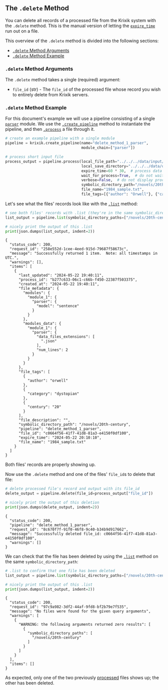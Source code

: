 ## The `.delete` Method

You can delete all records of a processed file from the Krixik system with the `.delete` method. This is the manual version of letting the [`expire_time`](../parameters_processing_files_through_pipelines/process_method.md#core-.process-method-arguments) run out on a file.

This overview of the `.delete` method is divided into the following sections:

- [`.delete` Method Arguments](#.delete-method-arguments)
- [`.delete` Method Example](#.delete-method-example)

### `.delete` Method Arguments

The `.delete` method takes a single (required) argument:

- `file_id` (str) - The `file_id` of the processed file whose record you wish to entirely delete from Krixik servers.

### `.delete` Method Example

For this document's example we will use a pipeline consisting of a single [`parser`](../../modules/support_function_modules/parser_module.md) module.  We use the [`.create_pipeline`](../pipeline_creation/create_pipeline.md) method to instantiate the pipeline, and then [`.process`](../parameters_processing_files_through_pipelines/process_method.md) a file through it.


```python
# create an example pipeline with a single module
pipeline = krixik.create_pipeline(name="delete_method_1_parser",
                                  module_chain=["parser"])

# process short input file
process_output = pipeline.process(local_file_path="../../../data/input/1984_very_short.txt", # the initial local filepath where the input JSON file is stored
                                  local_save_directory="../../../data/output",  # the local directory that the output file will be saved to
                                  expire_time=60 * 30,  # process data will be deleted from the Krixik system in 30 minutes
                                  wait_for_process=True,  # do not wait for process to complete before returning IDE control to user
                                  verbose=False,  # do not display process update printouts upon running code
                                  symbolic_directory_path="/novels/20th-century",
                                  file_name="1984_sample.txt",
                                  file_tags=[{"author": "Orwell"}, {"category": "dystopian"}, {"century": "20"}])
```

Let's see what the files' records look like with the [`.list`](list_method.md) method:


```python
# see both files' records with .list (they're in the same symbolic_directory_path)
list_output = pipeline.list(symbolic_directory_paths=["/novels/20th-century"])

# nicely print the output of this .list
print(json.dumps(list_output, indent=2))
```

    {
      "status_code": 200,
      "request_id": "258e552d-1cee-4eed-915d-79687f58673c",
      "message": "Successfully returned 1 item.  Note: all timestamps in UTC.",
      "warnings": [],
      "items": [
        {
          "last_updated": "2024-05-22 19:40:11",
          "process_id": "b277c633-06c1-c66b-f450-22387f503375",
          "created_at": "2024-05-22 19:40:11",
          "file_metadata": {
            "modules": {
              "module_1": {
                "parser": {
                  "model": "sentence"
                }
              }
            },
            "modules_data": {
              "module_1": {
                "parser": {
                  "data_files_extensions": [
                    ".json"
                  ],
                  "num_lines": 2
                }
              }
            }
          },
          "file_tags": [
            {
              "author": "orwell"
            },
            {
              "category": "dystopian"
            },
            {
              "century": "20"
            }
          ],
          "file_description": "",
          "symbolic_directory_path": "/novels/20th-century",
          "pipeline": "delete_method_1_parser",
          "file_id": "c0664f56-41f7-41d8-81a3-e4150f0df100",
          "expire_time": "2024-05-22 20:10:10",
          "file_name": "1984_sample.txt"
        }
      ]
    }


Both files' records are properly showing up.

Now use the `.delete` method and one of the files' `file_id`s to delete that file:


```python
# delete processed file's record and output with its file_id
delete_output = pipeline.delete(file_id=process_output["file_id"])

# nicely print the output of this deletion
print(json.dumps(delete_output, indent=2))
```

    {
      "status_code": 200,
      "pipeline": "delete_method_1_parser",
      "request_id": "8c670f7f-91f0-46f8-9c40-b34b9d917662",
      "message": "Successfully deleted file_id: c0664f56-41f7-41d8-81a3-e4150f0df100",
      "warnings": []
    }


We can check that the file has been deleted by using the [`.list`](list_method.md) method on the same `symbolic_directory_path`:


```python
# .list to confirm that one file has been deleted
list_output = pipeline.list(symbolic_directory_paths=["/novels/20th-century"])

# nicely print the output of this .list
print(json.dumps(list_output, indent=2))
```

    {
      "status_code": 200,
      "request_id": "97c9a982-3df2-44af-9fd8-bf2b79e7f535",
      "message": "No files were found for the given query arguments",
      "warnings": [
        {
          "WARNING: the following arguments returned zero results": [
            {
              "symbolic_directory_paths": [
                "/novels/20th-century"
              ]
            }
          ]
        }
      ],
      "items": []
    }


As expected, only one of the two previously [processed](../parameters_processing_files_through_pipelines/process_method.md) files shows up; the other has been deleted.
